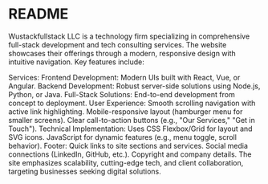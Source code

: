 <h1>README</h1>
Wustackfullstack LLC​​ is a technology firm specializing in comprehensive full-stack development and tech consulting services. The website showcases their offerings through a modern, responsive design with intuitive navigation. Key features include:

​​Services​​:
​​Frontend Development​​: Modern UIs built with React, Vue, or Angular.
​​Backend Development​​: Robust server-side solutions using Node.js, Python, or Java.
​​Full-Stack Solutions​​: End-to-end development from concept to deployment.
​​User Experience​​:
Smooth scrolling navigation with active link highlighting.
Mobile-responsive layout (hamburger menu for smaller screens).
Clear call-to-action buttons (e.g., "Our Services," "Get in Touch").
​​Technical Implementation​​:
Uses CSS Flexbox/Grid for layout and SVG icons.
JavaScript for dynamic features (e.g., menu toggle, scroll behavior).
​​Footer​​:
Quick links to site sections and services.
Social media connections (LinkedIn, GitHub, etc.).
Copyright and company details.
The site emphasizes scalability, cutting-edge tech, and client collaboration, targeting businesses seeking digital solutions.
